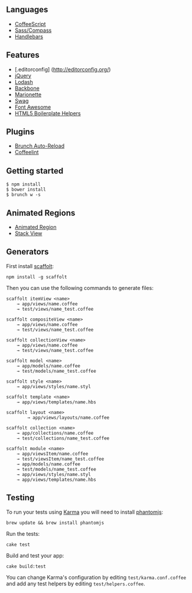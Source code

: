 ## Languages

- [CoffeeScript](http://coffeescript.org/)
- [Sass/Compass](http://sass-lang.com/)
- [Handlebars](http://handlebarsjs.com/)

## Features

- [.editorconfig] (http://editorconfig.org/)
- [jQuery](https://github.com/jquery/jquery)
- [Lodash](https://github.com/bestiejs/lodash)
- [Backbone](https://github.com/jashkenas/backbone)
- [Marionette](http://marionettejs.com/)
- [Swag](https://github.com/elving/swag)
- [Font Awesome](https://github.com/FortAwesome/Font-Awesome)
- [HTML5 Boilerplate Helpers](https://github.com/h5bp/html5-boilerplate)

## Plugins

- [Brunch Auto-Reload](https://github.com/brunch/auto-reload-brunch)
- [Coffeelint](https://github.com/ilkosta/coffeelint-brunch)


## Getting started

    $ npm install
    $ bower install
    $ brunch w -s

## Animated Regions
- [Animated Region](AnimatedRegion.md)
- [Stack View](StackView.md)


## Generators

First install [scaffolt](https://github.com/paulmillr/scaffolt#readme):

    npm install -g scaffolt

Then you can use the following commands to generate files:

    scaffolt itemView <name>
        → app/views/name.coffee
        → test/views/name_test.coffee

    scaffolt compositeView <name>
        → app/views/name.coffee
        → test/views/name_test.coffee

    scaffolt collectionView <name>
        → app/views/name.coffee
        → test/views/name_test.coffee

    scaffolt model <name>
        → app/models/name.coffee
        → test/models/name_test.coffee

    scaffolt style <name>
        → app/views/styles/name.styl

    scaffolt template <name>
        → app/views/templates/name.hbs

    scaffolt layout <name>
            → app/views/layouts/name.coffee

    scaffolt collection <name>
        → app/collections/name.coffee
        → test/collections/name_test.coffee

    scaffolt module <name>
        → app/viewsItem/name.coffee
        → test/viewsItem/name_test.coffee
        → app/models/name.coffee
        → test/models/name_test.coffee
        → app/views/styles/name.styl
        → app/views/templates/name.hbs

## Testing

To run your tests using [Karma](https://github.com/karma-runner) you will need to install [phantomjs](https://github.com/ariya/phantomjs):

    brew update && brew install phantomjs

Run the tests:

    cake test

Build and test your app:

    cake build:test

You can change Karma's configuration by editing `test/karma.conf.coffee` and add any test helpers by editing `test/helpers.coffee`.


